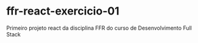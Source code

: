 # ffr-react-exercicio-01
Primeiro projeto react da disciplina FFR do curso de Desenvolvimento Full Stack
